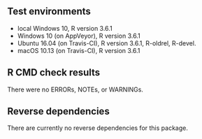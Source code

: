 ## Test environments
* local Windows 10, R version 3.6.1
* Windows 10 (on AppVeyor), R version 3.6.1
* Ubuntu 16.04 (on Travis-CI), R version 3.6.1, R-oldrel, R-devel.
* macOS 10.13 (on Travis-CI), R version 3.6.1

## R CMD check results
There were no ERRORs, NOTEs, or WARNINGs. 

## Reverse dependencies
There are currently no reverse dependencies for this package.
